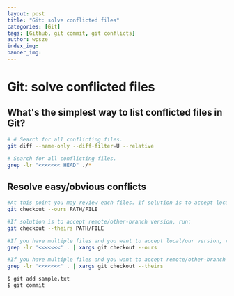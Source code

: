 ```yaml
---
layout: post
title: "Git: solve conflicted files"
categories: [Git]
tags: [Github, git commit, git conflicts]
author: wpsze
index_img: 
banner_img: 
---
```


# Git: solve conflicted files

## What's the simplest way to list conflicted files in Git?
```sh
# # Search for all conflicting files.
git diff --name-only --diff-filter=U --relative

# Search for all conflicting files.
grep -lr "<<<<<<< HEAD" ./*

```
## Resolve easy/obvious conflicts
```sh
#At this point you may review each files. If solution is to accept local/our version, run:
git checkout --ours PATH/FILE

#If solution is to accept remote/other-branch version, run:
git checkout --theirs PATH/FILE

#If you have multiple files and you want to accept local/our version, run:
grep -lr '<<<<<<<' . | xargs git checkout --ours

#If you have multiple files and you want to accept remote/other-branch version, run:
grep -lr '<<<<<<<' . | xargs git checkout --theirs
```

```sh
$ git add sample.txt
$ git commit
```
